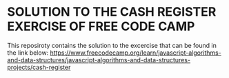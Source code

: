 # SOLUTION TO THE CASH REGISTER EXERCISE OF FREE CODE CAMP

This reposiroty contains the solution to the excercise that can be found in the link below:
https://www.freecodecamp.org/learn/javascript-algorithms-and-data-structures/javascript-algorithms-and-data-structures-projects/cash-register
